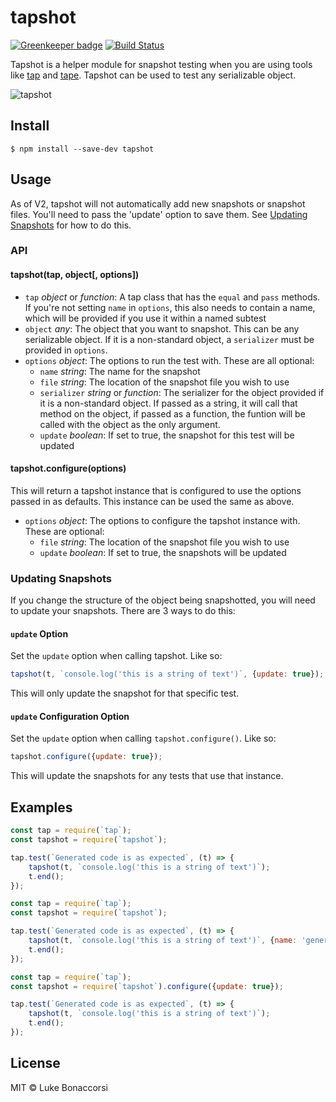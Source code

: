 # tapshot

[![Greenkeeper badge](https://badges.greenkeeper.io/lukeb-uk/tapshot.svg)](https://greenkeeper.io/) [![Build Status](https://travis-ci.org/lukeb-uk/tapshot.svg?branch=master)](https://travis-ci.org/lukeb-uk/tapshot)

Tapshot is a helper module for snapshot testing when you are using tools like [tap](https://www.npmjs.com/package/tap) and [tape](https://www.npmjs.com/package/tape). Tapshot can be used to test any serializable object.

![tapshot](https://cdn.rawgit.com/lukeb-uk/tapshot/88ddd4ff/tapshot.png)

## Install
```
$ npm install --save-dev tapshot
```

## Usage
As of V2, tapshot will not automatically add new snapshots or snapshot files. You'll need to pass the 'update' option to save them. See [Updating Snapshots](#updating-snapshots) for how to do this.

### API

#### tapshot(tap, object[, options])
- `tap` _object_ or _function_: A tap class that has the `equal` and `pass` methods. If you're not setting `name` in `options`, this also needs to contain a name, which will be provided if you use it within a named subtest
- `object` _any_: The object that you want to snapshot. This can be any serializable object. If it is a non-standard object, a `serializer` must be provided in `options`.
- `options` _object_: The options to run the test with. These are all optional:
    + `name` _string_: The name for the snapshot
    + `file` _string_: The location of the snapshot file you wish to use
    + `serializer` _string_ or _function_: The serializer for the object provided if it is a non-standard object. If passed as a string, it will call that method on the object, if passed as a function, the funtion will be called with the object as the only argument.
    + `update` _boolean_: If set to true, the snapshot for this test will be updated

#### tapshot.configure(options)
This will return a tapshot instance that is configured to use the options passed in as defaults. This instance can be used the same as above.
- `options` _object_: The options to configure the tapshot instance with. These are optional:
    + `file` _string_: The location of the snapshot file you wish to use
    + `update` _boolean_: If set to true, the snapshots will be updated

### Updating Snapshots
If you change the structure of the object being snapshotted, you will need to update your snapshots. There are 3 ways to do this:

#### `update` Option
Set the `update` option when calling tapshot. Like so:

```js
tapshot(t, `console.log('this is a string of text')`, {update: true});
```

This will only update the snapshot for that specific test.

#### `update` Configuration Option
Set the `update` option when calling `tapshot.configure()`. Like so:

```js
tapshot.configure({update: true});
```

This will update the snapshots for any tests that use that instance.

## Examples

```js
const tap = require(`tap`);
const tapshot = require(`tapshot`);

tap.test(`Generated code is as expected`, (t) => {
    tapshot(t, `console.log('this is a string of text')`);
    t.end();
});
```

```js
const tap = require(`tap`);
const tapshot = require(`tapshot`);

tap.test(`Generated code is as expected`, (t) => {
    tapshot(t, `console.log('this is a string of text')`, {name: 'generated-code'});
    t.end();
});
```

```js
const tap = require(`tap`);
const tapshot = require(`tapshot`).configure({update: true});

tap.test(`Generated code is as expected`, (t) => {
    tapshot(t, `console.log('this is a string of text')`);
    t.end();
});
```

## License
MIT © Luke Bonaccorsi
